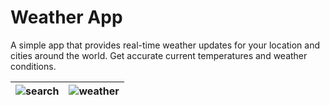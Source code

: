 # Weather App

A simple app that provides real-time weather updates for your location and cities around the world. Get accurate current temperatures and weather conditions.

| ![search](https://github.com/user-attachments/assets/fe21b614-dafa-45a4-84ad-e8840d44c0ae) | ![weather](https://github.com/user-attachments/assets/68a01f4a-cf79-4d69-aff7-036a92fd9194) |
|:----------------------------------:|:------------------------------------:|

